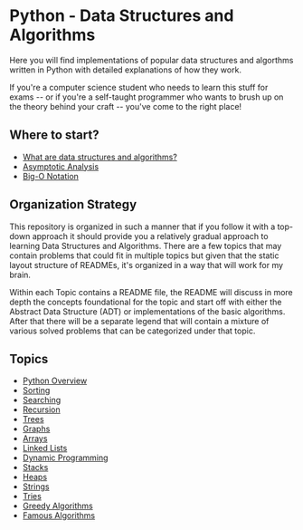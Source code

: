 # Python - Data Structures and Algorithms

Here you will find implementations of popular data structures and algorthms written in Python with detailed explanations of how they work.

If you're a computer science student who needs to learn this stuff for exams -- or if you're a self-taught programmer who wants to brush up on the theory behind your craft -- you've come to the right place!

## Where to start?
- [What are data structures and algorithms?](what-are-data-structures.md)
- [Asymptotic Analysis](asymptotic-analysis.md)
- [Big-O Notation](big-o-notation.md)

## Organization Strategy

This repository is organized in such a manner that if you follow it with a top-down approach it should provide you a relatively gradual approach to learning Data Structures and Algorithms. There are a few topics that may contain problems that could fit in multiple topics but given that the static layout structure of READMEs, it's organized in a way that will work for my brain. 

Within each Topic contains a README file, the README will discuss in more depth the concepts foundational for the topic and start off with either the Abstract Data Structure (ADT) or implementations of the basic algorithms. After that there will be a separate legend that will contain a mixture of various solved problems that can be categorized under that topic.

## Topics

- [Python Overview]()
- [Sorting](/Sorting)
- [Searching](/Searching)
- [Recursion](/Recursion)
- [Trees](/Trees)
- [Graphs](/Graphs)
- [Arrays]()
- [Linked Lists]()
- [Dynamic Programming]()
- [Stacks]()
- [Heaps]()
- [Strings]()
- [Tries]()
- [Greedy Algorithms]()
- [Famous Algorithms]()


